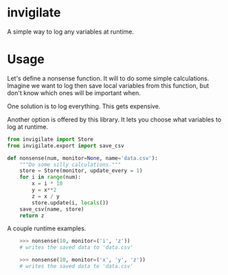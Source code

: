 # invigilate

A simple way to log any variables at runtime.

# Usage

Let's define a nonsense function. It will to do some simple calculations. Imagine we want to log then save local variables from this function, but don't know which ones will be important when.

One solution is to log everything. This gets expensive. 

Another option is offered by this library. It lets you choose what variables to log at runtime.

```python 
from invigilate import Store
from invigilate.export import save_csv

def nonsense(num, monitor=None, name='data.csv'):
    """Do some silly calculations."""
    store = Store(monitor, update_every = 1)
    for i in range(num):
        x = i * 10
        y = x**2
        z = x / y
        store.update(i, locals())
    save_csv(name, store)
    return z
```

A couple runtime examples.

```python
    >>> nonsense(10, monitor=('i', 'z'))
    # writes the saved data to 'data.csv'
```

```python
    >>> nonsense(10, monitor=('x', 'y', 'z'))
    # writes the saved data to 'data.csv'
```
